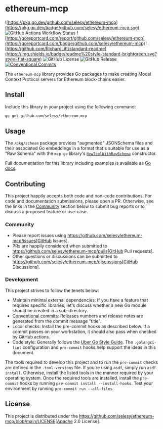 # ethereum-mcp

![https://pkg.go.dev/github.com/selesy/ethereum-mcp](https://pkg.go.dev/badge/github.com/selesy/ethereum-mcp.svg)
![GitHub Actions Workflow Status](https://img.shields.io/github/actions/workflow/status/selesy/ethereum-mcp/pre-commit.yaml)
![https://goreportcard.com/report/github.com/selesy/ethereum-mcp](https://goreportcard.com/badge/github.com/selesy/ethereum-mcp)
![https://github.com/RichardLitt/standard-readme](https://img.shields.io/badge/readme%20style-standard-brightgreen.svg?style=flat-square)
![GitHub License](https://img.shields.io/github/license/selesy/ethereum-mcp)
![GitHub Release](https://img.shields.io/github/v/release/selesy/ethereum-mcp)
[![Conventional Commits](https://img.shields.io/badge/Conventional%20Commits-1.0.0-yellow.svg)](https://conventionalcommits.org)

The `ethereum-mcp` library provides Go packages to make creating Model Context Protocol servers for Ethereum block-chains easier.

## Install

Include this library in your project using the following command:

```sh
go get github.com/selesy/ethereum-mcp
```

## Usage

The `/pkg/scheam` package provides "augmented" JSONSchema files and their associated Go embeddings in a format that's suitable for use as a "Raw Schema" with the `mcp-go` library's [`NewToolWithRawSchema`](https://pkg.go.dev/github.com/mark3labs/mcp-go/mcp#NewToolWithRawSchema) constructor.

Full documentation for this library including examples is available as [Go docs](https://pkg.go.dev/github.com/selesy/ethereum-mcp).

## Contributing

This project happily accepts both code and non-code contributions.  For code and documentation submissions, please open a PR.  Otherwise, see the links in the [Community](#Community) section below to submit bug reports or to discuss a proposed feature or use-case.

### Community

* Please report issues using https://github.com/selesy/ethereum-mcp/issues[GitHub Issues].
* PRs are happily considered when submitted to https://github.com/selesy/ethereum-mcp/pulls[GitHub Pull requests].
* Other questions or discussions can be submitted to https://github.com/selesy/ethereum-mcp/discussions[GitHub Discussions].

### Development

This project strives to follow the tenets below:

* Maintain minimal external dependencies:  If you have a feature that requires specific libraries, let's discuss whether a new Go module should be created in a sub-directory.
* [Conventional commits](https://www.conventionalcommits.org/en/v1.0.0/):  Releases numbers and release notes are generated from the commit message "title".
* Local checks: Install the pre-commit hooks as described below.  If a commit passes on your workstation, it should also pass when checked by GitHub actions.
* Code style: Generally follows the [Uber Go Style Guide](https://github.com/uber-go/guide/blob/master/style.md).  The `.golangci-lint` configuration and `pre-commit` hooks help support the ideas in this document.

The tools required to develop this project and to run the `pre-commit` checks are defined in the `.tool-versions` file.  If you're using `asdf`, simply run `asdf install`.  Otherwise, install the listed tools in the manner required by your operating system.  Once the required tools are installed, install the `pre-commit` hooks by running `pre-commit install --install-hooks`.  Test your environment by running `pre-commit run --all-files`.

## License

This project is distributed under the https://github.com/selesy/ethereum-mcp/blob/main/LICENSE[Apache 2.0 License].
